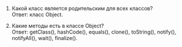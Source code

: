 1. Какой класс является родительским для всех классов?\
Ответ: класс Object.

2. Какие методы есть в классе Object?\
Ответ: getClass(), hashCode(), equals(), clone(), toString(), notify(), notifyAll(), wait(), finalize().
